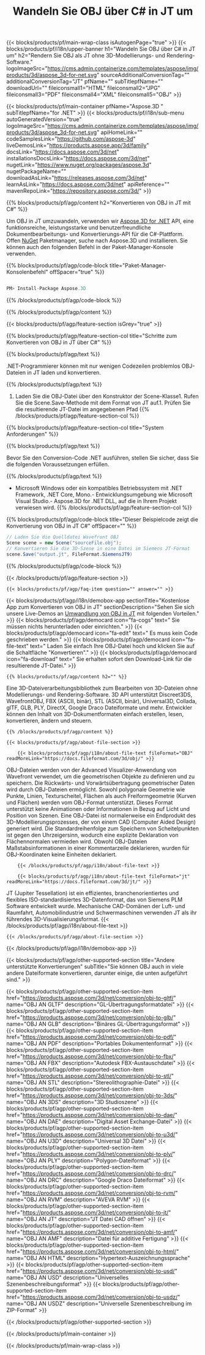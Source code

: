 ﻿---
title: Wandeln Sie OBJ über C# in JT um 
weight: 530
url: /de/net/conversion/obj-to-jt/ 
description: Beispielcode für die Umwandlung von OBJ in JT C#. Verwenden Sie API Beispielcode für die Batch-Konvertierung von OBJ Dateien in JT innerhalb von VB.NET, Asp.NET oder einer beliebigen .NET-basierten Anwendung.
---
{{< blocks/products/pf/main-wrap-class isAutogenPage="true" >}}
{{< blocks/products/pf/i18n/upper-banner h1="Wandeln Sie OBJ über C# in JT um" h2="Rendern Sie OBJ als JT ohne 3D-Modellierungs- und Rendering-Software." logoImageSrc="https://cms.admin.containerize.com/templates/aspose/img/products/3d/aspose_3d-for-net.svg" sourceAdditionalConversionTag="" additionalConversionTag="JT" pfName="" subTitlepfName="" downloadUrl="" fileiconsmall1="HTML" fileiconsmall2="JPG" fileiconsmall3="PDF" fileiconsmall4="XML" fileiconsmall5="OBJ" >}}

{{< blocks/products/pf/main-container pfName="Aspose.3D " subTitlepfName="for .NET" >}}
{{< blocks/products/pf/i18n/sub-menu autoGeneratedVersion="true" logoImageSrc="https://cms.admin.containerize.com/templates/aspose/img/products/3d/aspose_3d-for-net.svg" apiHomeLink="" codeSamplesLink="https://github.com/aspose-3d" liveDemosLink="https://products.aspose.app/3d/family" docsLink="https://docs.aspose.com/3d/net" installationsDocsLink="https://docs.aspose.com/3d/net" nugetLink="https://www.nuget.org/packages/aspose.3d" nugetPackageName="" downloadAsLink="https://releases.aspose.com/3d/net" learnAsLink="https://docs.aspose.com/3d/net" apiReference="" mavenRepoLink="https://repository.aspose.com/3d/" >}}

{{% blocks/products/pf/agp/content h2="Konvertieren von OBJ in JT mit C#" %}}

 Um OBJ in JT umzuwandeln, verwenden wir
 [Aspose.3D for .NET](https://products.aspose.com/3d/net) 
 API, eine funktionsreiche, leistungsstarke und benutzerfreundliche Dokumentbearbeitungs- und Konvertierungs-API für die C#-Plattform. Offen
 [NuGet](https://www.nuget.org/packages/aspose.3d) 
 Paketmanager, suche nach
 Aspose.3D 
 und installieren. Sie können auch den folgenden Befehl in der Paket-Manager-Konsole verwenden.

{{% blocks/products/pf/agp/code-block title="Paket-Manager-Konsolenbefehl" offSpacer="true" %}}

```cs

PM> Install-Package Aspose.3D


```

{{% /blocks/products/pf/agp/code-block %}}

{{% /blocks/products/pf/agp/content %}}

{{< blocks/products/pf/agp/feature-section isGrey="true" >}}

{{% blocks/products/pf/agp/feature-section-col title="Schritte zum Konvertieren von OBJ in JT über C#" %}}

{{% blocks/products/pf/agp/text %}}

 .NET-Programmierer können mit nur wenigen Codezeilen problemlos OBJ-Dateien in JT laden und konvertieren.

{{% /blocks/products/pf/agp/text %}}

1. Laden Sie die OBJ-Datei über den Konstruktor der Scene-Klasse1. Rufen Sie die Scene.Save-Methode mit dem Format von JT auf.1. Prüfen Sie die resultierende JT-Datei im angegebenen Pfad
{{% /blocks/products/pf/agp/feature-section-col %}}

{{% blocks/products/pf/agp/feature-section-col title="System Anforderungen" %}}

{{% blocks/products/pf/agp/text %}}

 Bevor Sie den Conversion-Code .NET ausführen, stellen Sie sicher, dass Sie die folgenden Voraussetzungen erfüllen.

{{% /blocks/products/pf/agp/text %}}

- Microsoft Windows oder ein kompatibles Betriebssystem mit .NET Framework, .NET Core, Mono.- Entwicklungsumgebung wie Microsoft Visual Studio.- Aspose.3D for .NET DLL, auf die in Ihrem Projekt verwiesen wird.
{{% /blocks/products/pf/agp/feature-section-col %}}

{{% blocks/products/pf/agp/code-block title="Dieser Beispielcode zeigt die Konvertierung von OBJ in JT C#" offSpacer="" %}}

```cs
// Laden Sie die Quelldatei Wavefront OBJ
Scene scene = new Scene("sourceFile.obj");
// Konvertieren Sie die 3D-Szene in eine Datei im Siemens JT-Format
scene.Save("output.jt", FileFormat.SiemensJT9)

```

{{% /blocks/products/pf/agp/code-block %}}

{{< /blocks/products/pf/agp/feature-section >}}

    {{< blocks/products/pf/agp/faq-item question="" answer="" >}}
 

<!-- aboutfile Starts -->

{{< blocks/products/pf/agp/i18n/demobox-app sectionTitle="Kostenlose App zum Konvertieren von OBJ in JT" sectionDescription="Sehen Sie sich unsere Live-Demos an [Umwandlung von OBJ in JT](https://products.aspose.app/3d/conversion/obj-to-jt) mit folgenden Vorteilen." >}}
        {{< blocks/products/pf/agp/democard icon="fa-cogs" text=" Sie müssen nichts herunterladen oder einrichten." >}}
        {{< blocks/products/pf/agp/democard icon="fa-edit" text=" Es muss kein Code geschrieben werden." >}}
        {{< blocks/products/pf/agp/democard icon="fa-file-text" text=" Laden Sie einfach Ihre OBJ-Datei hoch und klicken Sie auf die Schaltfläche \"Konvertieren\"." >}}
        {{< blocks/products/pf/agp/democard icon="fa-download" text=" Sie erhalten sofort den Download-Link für die resultierende JT-Datei." >}}

    {{% blocks/products/pf/agp/content h2="" %}}

 Eine 3D-Dateiverarbeitungsbibliothek zum Bearbeiten von 3D-Dateien ohne Modellierungs- und Rendering-Software. 3D API unterstützt Discreet3DS, WavefrontOBJ, FBX (ASCII, binär), STL (ASCII, binär), Universal3D, Collada, glTF, GLB, PLY, DirectX, Google Draco Dateiformate und mehr. Entwickler können den Inhalt von 3D-Dokumentformaten einfach erstellen, lesen, konvertieren, ändern und steuern.



    {{% /blocks/products/pf/agp/content %}}

    {{< blocks/products/pf/agp/about-file-section >}}

        {{< blocks/products/pf/agp/i18n/about-file-text fileFormat="OBJ" readMoreLink="https://docs.fileformat.com/3d/obj/" >}}
OBJ-Dateien werden von der Advanced Visualizer-Anwendung von Wavefront verwendet, um die geometrischen Objekte zu definieren und zu speichern. Die Rückwärts- und Vorwärtsübertragung geometrischer Daten wird durch OBJ-Dateien ermöglicht. Sowohl polygonale Geometrie wie Punkte, Linien, Texturscheitel, Flächen als auch Freiformgeometrie (Kurven und Flächen) werden vom OBJ-Format unterstützt. Dieses Format unterstützt keine Animationen oder Informationen in Bezug auf Licht und Position von Szenen. Eine OBJ-Datei ist normalerweise ein Endprodukt des 3D-Modellierungsprozesses, der von einem CAD (Computer Aided Design) generiert wird. Die Standardreihenfolge zum Speichern von Scheitelpunkten ist gegen den Uhrzeigersinn, wodurch eine explizite Deklaration von Flächennormalen vermieden wird. Obwohl OBJ-Dateien Maßstabsinformationen in einer Kommentarzeile deklarieren, wurden für OBJ-Koordinaten keine Einheiten deklariert.

        {{< /blocks/products/pf/agp/i18n/about-file-text >}}

        {{< blocks/products/pf/agp/i18n/about-file-text fileFormat="jt" readMoreLink="https://docs.fileformat.com/3d/jt/" >}}
JT (Jupiter Tessellation) ist ein effizientes, branchenorientiertes und flexibles ISO-standardisiertes 3D-Datenformat, das von Siemens PLM Software entwickelt wurde. Mechanische CAD-Domänen der Luft- und Raumfahrt, Automobilindustrie und Schwermaschinen verwenden JT als ihr führendes 3D-Visualisierungsformat.
        {{< /blocks/products/pf/agp/i18n/about-file-text >}}

    {{< /blocks/products/pf/agp/about-file-section >}}

{{< /blocks/products/pf/agp/i18n/demobox-app >}}

<!-- aboutfile Ends -->

{{< blocks/products/pf/agp/other-supported-section title="Andere unterstützte Konvertierungen" subTitle="Sie können OBJ auch in viele andere Dateiformate konvertieren, darunter einige, die unten aufgeführt sind." >}}

{{< blocks/products/pf/agp/other-supported-section-item href="https://products.aspose.com/3d/net/conversion/obj-to-gltf/" name="OBJ AN GLTF" description="GL-Übertragungsformatdatei" >}}
{{< blocks/products/pf/agp/other-supported-section-item href="https://products.aspose.com/3d/net/conversion/obj-to-glb/" name="OBJ AN GLB" description="Binäres GL-Übertragungsformat" >}}
{{< blocks/products/pf/agp/other-supported-section-item href="https://products.aspose.com/3d/net/conversion/obj-to-pdf/" name="OBJ AN PDF" description="Portables Dokumentenformat" >}}
{{< blocks/products/pf/agp/other-supported-section-item href="https://products.aspose.com/3d/net/conversion/obj-to-fbx/" name="OBJ AN FBX" description="Autodesk FBX-Austauschdatei" >}}
{{< blocks/products/pf/agp/other-supported-section-item href="https://products.aspose.com/3d/net/conversion/obj-to-stl/" name="OBJ AN STL" description="Stereolithographie-Datei" >}}
{{< blocks/products/pf/agp/other-supported-section-item href="https://products.aspose.com/3d/net/conversion/obj-to-3ds/" name="OBJ AN 3DS" description="3D Studioszene" >}}
{{< blocks/products/pf/agp/other-supported-section-item href="https://products.aspose.com/3d/net/conversion/obj-to-dae/" name="OBJ AN DAE" description="Digital Asset Exchange-Datei" >}}
{{< blocks/products/pf/agp/other-supported-section-item href="https://products.aspose.com/3d/net/conversion/obj-to-u3d/" name="OBJ AN U3D" description="Universal 3D Datei" >}}
{{< blocks/products/pf/agp/other-supported-section-item href="https://products.aspose.com/3d/net/conversion/obj-to-ply/" name="OBJ AN PLY" description="Polygon-Dateiformat" >}}
{{< blocks/products/pf/agp/other-supported-section-item href="https://products.aspose.com/3d/net/conversion/obj-to-drc/" name="OBJ AN DRC" description="Google Draco Dateiformat" >}}
{{< blocks/products/pf/agp/other-supported-section-item href="https://products.aspose.com/3d/net/conversion/obj-to-rvm/" name="OBJ AN RVM" description="AVEVA RVM" >}}
{{< blocks/products/pf/agp/other-supported-section-item href="https://products.aspose.com/3d/net/conversion/obj-to-jt/" name="OBJ AN JT" description="JT Datei CAD öffnen" >}}
{{< blocks/products/pf/agp/other-supported-section-item href="https://products.aspose.com/3d/net/conversion/obj-to-amf/" name="OBJ AN AMF" description="Datei für additive Fertigung" >}}
{{< blocks/products/pf/agp/other-supported-section-item href="https://products.aspose.com/3d/net/conversion/obj-to-html/" name="OBJ AN HTML" description="Hypertext-Auszeichnungssprache" >}}
{{< blocks/products/pf/agp/other-supported-section-item href="https://products.aspose.com/3d/net/conversion/obj-to-usd/" name="OBJ AN USD" description="Universelles Szenenbeschreibungsformat" >}}
{{< blocks/products/pf/agp/other-supported-section-item href="https://products.aspose.com/3d/net/conversion/obj-to-usdz/" name="OBJ AN USDZ" description="Universelle Szenenbeschreibung im ZIP-Format" >}}

{{< /blocks/products/pf/agp/other-supported-section >}}

{{< /blocks/products/pf/main-container >}}
    
{{< /blocks/products/pf/main-wrap-class >}}
